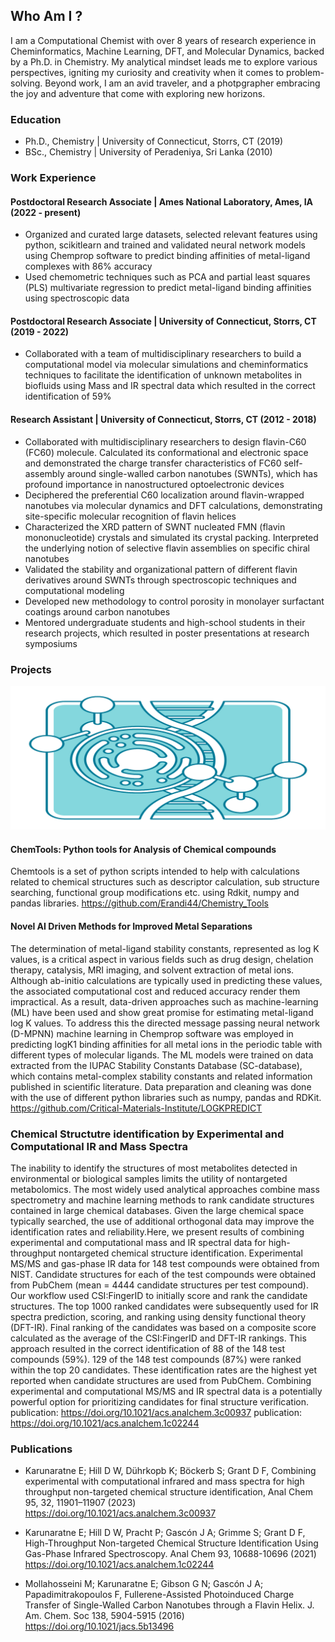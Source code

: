 ## Who Am I ?
I am a Computational Chemist with over 8 years of research experience in Cheminformatics, Machine Learning, DFT, and Molecular Dynamics, backed by a Ph.D. in Chemistry. My analytical mindset leads me to explore various perspectives, igniting my curiosity and creativity when it comes to problem-solving. Beyond work, I am an avid traveler, and a photpgrapher embracing the joy and adventure that come with exploring new horizons.



### Education
- Ph.D., Chemistry | University of Connecticut, Storrs, CT (2019)
- BSc., Chemistry | University of Peradeniya, Sri Lanka (2010)

### Work Experience
#### Postdoctoral Research Associate | Ames National Laboratory, Ames, IA (2022 - present)
- Organized and curated large datasets, selected relevant features using python, scikitlearn and trained and validated neural network models using Chemprop software to predict binding affinities of metal-ligand complexes with 86% accuracy
- Used chemometric techniques such as PCA and partial least squares (PLS) multivariate regression to predict metal-ligand binding affinities using spectroscopic data

#### Postdoctoral Research Associate | University of Connecticut, Storrs, CT (2019 - 2022)
- Collaborated with a team of multidisciplinary researchers to build a computational model via molecular simulations and cheminformatics techniques to facilitate the identification of unknown metabolites in biofluids using Mass and IR spectral data which resulted in the correct identification of 59%


#### Research Assistant | University of Connecticut, Storrs, CT (2012 - 2018)
- Collaborated with multidisciplinary researchers to design flavin-C60 (FC60) molecule. Calculated its conformational and electronic space and demonstrated the charge transfer characteristics of FC60 self-assembly around single-walled carbon nanotubes (SWNTs), which has profound importance in nanostructured optoelectronic devices
- Deciphered the preferential C60 localization around flavin-wrapped nanotubes via molecular dynamics and DFT calculations, demonstrating site-specific molecular recognition of flavin helices
- Characterized the XRD pattern of SWNT nucleated FMN (flavin mononucleotide) crystals and simulated its crystal packing. Interpreted the underlying notion of selective flavin assemblies on specific chiral nanotubes 
- Validated the stability and organizational pattern of different flavin derivatives around SWNTs through spectroscopic techniques and computational modeling 
- Developed new methodology to control porosity in monolayer surfactant coatings around carbon nanotubes 
- Mentored undergraduate students and high-school students in their research projects, which resulted in poster presentations at research symposiums



### Projects

![Chemistry Tools](/assets/images/chem_tools.jpg)
#### ChemTools: Python tools for Analysis of Chemical compounds
Chemtools is a set of python scripts intended to help with calculations related to chemical structures such as descriptor calculation, sub structure searching, functional group modifications etc. using Rdkit, numpy and pandas libraries. <a href="url">https://github.com/Erandi44/Chemistry_Tools</a>

#### Novel AI Driven Methods for Improved Metal Separations
The determination of metal-ligand stability constants, represented as log K values, is a critical aspect in various fields such as drug design, chelation therapy, catalysis, MRI imaging, and solvent extraction of metal ions. Although ab-initio calculations are typically used in predicting these values, the associated computational cost and reduced accuracy render them impractical. As a result, data-driven approaches such as machine-learning (ML) have been used and show great promise for estimating metal-ligand log K values. To address this the directed message passing neural network (D-MPNN) machine learning in Chemprop software was employed in predicting logK1 binding affinities for all metal ions in the periodic table with different types of molecular ligands. The ML models were trained on data extracted from the IUPAC Stability Constants Database (SC-database), which contains metal-complex stability constants and related information published in scientific literature. Data preparation and cleaning was done with the use of different python libraries such as numpy, pandas and RDKit. <a href="url">https://github.com/Critical-Materials-Institute/LOGKPREDICT</a>

### Chemical Structutre identification by Experimental and Computational IR and Mass Spectra
The inability to identify the structures of most metabolites detected in environmental or biological samples limits the utility of nontargeted metabolomics. The most widely used analytical approaches combine mass spectrometry and machine learning methods to rank candidate structures contained in large chemical databases. Given the large chemical space typically searched, the use of additional orthogonal data may improve the identification rates and reliability.Here, we present results of combining experimental and computational mass and IR spectral data for high-throughput nontargeted chemical structure identification. Experimental MS/MS and gas-phase IR data for 148 test compounds were obtained from NIST. Candidate structures for each of the test compounds were obtained from PubChem (mean = 4444 candidate structures per test compound). Our workflow used CSI:FingerID to initially score and rank the  candidate structures. The top 1000 ranked candidates were subsequently used for IR spectra prediction, scoring, and ranking using density functional theory (DFT-IR). Final ranking of the candidates was based on a composite score calculated as the average of the CSI:FingerID and DFT-IR rankings. This approach resulted in the correct identification of 88 of the 148 test compounds (59%). 129 of the 148 test compounds (87%) were ranked within the top 20 candidates. These identification rates are the highest yet reported when candidate structures are used from PubChem. Combining experimental and computational MS/MS and IR spectral data is a potentially powerful option for prioritizing candidates for final structure verification.
publication: <a href="url">https://doi.org/10.1021/acs.analchem.3c00937</a>
publication: <a href="url">https://doi.org/10.1021/acs.analchem.1c02244</a>





### Publications
- Karunaratne E; Hill D W, Dührkopb K; Böckerb S; Grant D F, Combining experimental with computational infrared and mass spectra for high throughput non-targeted chemical structure identification, Anal Chem 95, 32, 11901–11907 (2023) 
<a href="url">https://doi.org/10.1021/acs.analchem.3c00937</a>


- Karunaratne E; Hill D W, Pracht P; Gascón J A; Grimme S; Grant D F, High-Throughput Non-targeted Chemical Structure Identification Using Gas-Phase Infrared Spectroscopy. Anal Chem 93, 10688-10696 (2021) 
<a href="url">https://doi.org/10.1021/acs.analchem.1c02244</a>


- Mollahosseini M; Karunaratne E; Gibson G N; Gascón J A; Papadimitrakopoulos F, Fullerene-Assisted Photoinduced Charge Transfer of Single-Walled Carbon Nanotubes through a Flavin Helix. J. Am. Chem. Soc 138, 5904-5915 (2016)
<a href="url">https://doi.org/10.1021/jacs.5b13496</a>

